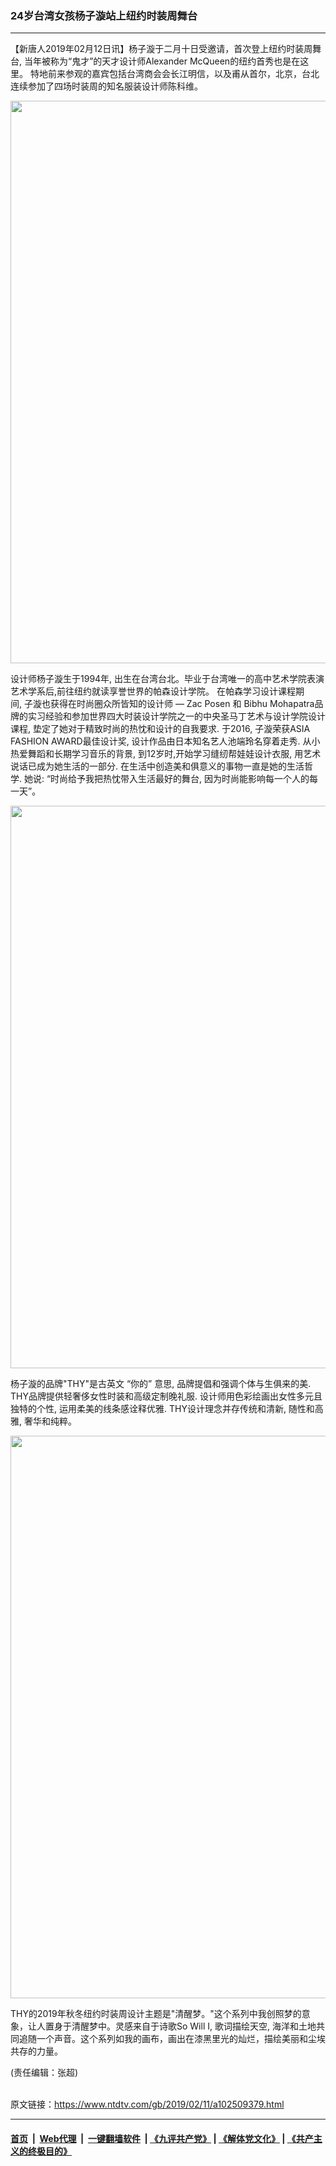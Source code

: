 ### 24岁台湾女孩杨子漩站上纽约时装周舞台
------------------------

<div class="post_content">
 <p>
  【新唐人2019年02月12日讯】杨子漩于二月十日受邀请，首次登上纽约时装周舞台, 当年被称为“鬼才”的天才设计师Alexander McQueen的纽约首秀也是在这里。 特地前来参观的嘉宾包括台湾商会会长江明信，以及甫从首尔，北京，台北连续参加了四场时装周的知名服装设计师陈科维。
 </p>
 <p>
  <img alt="" class="alignnone size-medium wp-image-102509382" height="900" src="https://www.ntdtv.com/assets/uploads/2019/02/THY-1-600x900.jpg" width="600"/>
 </p>
 <p>
  设计师杨子漩生于1994年, 出生在台湾台北。毕业于台湾唯一的高中艺术学院表演艺术学系后,前往纽约就读享誉世界的帕森设计学院。 在帕森学习设计课程期间, 子漩也获得在时尚圈众所皆知的设计师 — Zac Posen 和 Bibhu Mohapatra品牌的实习经验和参加世界四大时装设计学院之一的中央圣马丁艺术与设计学院设计课程, 垫定了她对于精致时尚的热忱和设计的自我要求. 于2016, 子漩荣获ASIA FASHION AWARD最佳设计奖, 设计作品由日本知名艺人池端玲名穿着走秀. 从小热爱舞蹈和长期学习音乐的背景, 到12岁时,开始学习缝纫帮娃娃设计衣服, 用艺术说话已成为她生活的一部分. 在生活中创造美和俱意义的事物一直是她的生活哲学. 她说: “时尚给予我把热忱带入生活最好的舞台, 因为时尚能影响每一个人的每一天”。
 </p>
 <p>
  <img alt="" class="alignnone size-medium wp-image-102509383" height="900" src="https://www.ntdtv.com/assets/uploads/2019/02/THY-2-600x900.jpg" width="600"/>
 </p>
 <p>
  杨子漩的品牌"THY"是古英文 “你的” 意思, 品牌提倡和强调个体与生俱来的美. THY品牌提供轻奢侈女性时装和高级定制晚礼服. 设计师用色彩绘画出女性多元且独特的个性, 运用柔美的线条感诠释优雅. THY设计理念并存传统和清新, 随性和高雅, 奢华和纯粹。
 </p>
 <p>
  <img alt="" class="alignnone size-medium wp-image-102509384" height="900" src="https://www.ntdtv.com/assets/uploads/2019/02/THY-3-600x900.jpg" width="600"/>
 </p>
 <p>
  THY的2019年秋冬纽约时装周设计主题是"清醒梦。"这个系列中我创照梦的意象，让人置身于清醒梦中。灵感来自于诗歌So Will I, 歌词描绘天空, 海洋和土地共同追随一个声音。这个系列如我的画布，画出在漆黑里光的灿烂，描绘美丽和尘埃共存的力量。
 </p>
 <p>
  (责任编辑：张超)
 </p>
 <div class="single_ad">
 </div>
</div>

<br/>原文链接：https://www.ntdtv.com/gb/2019/02/11/a102509379.html


------------------------
#### [首页](https://github.com/gfw-breaker/banned-news/blob/master/README.md) &nbsp;|&nbsp; [Web代理](https://github.com/labour-camp/helloworld) &nbsp;|&nbsp; [一键翻墙软件](https://github.com/gfw-breaker/nogfw/blob/master/README.md) &nbsp;| [《九评共产党》](https://github.com/gfw-breaker/9ping.md/blob/master/README.md#九评之一评共产党是什么) | [《解体党文化》](https://github.com/gfw-breaker/jtdwh.md/blob/master/README.md) | [《共产主义的终极目的》](https://github.com/gfw-breaker/gczydzjmd.md/blob/master/README.md)

